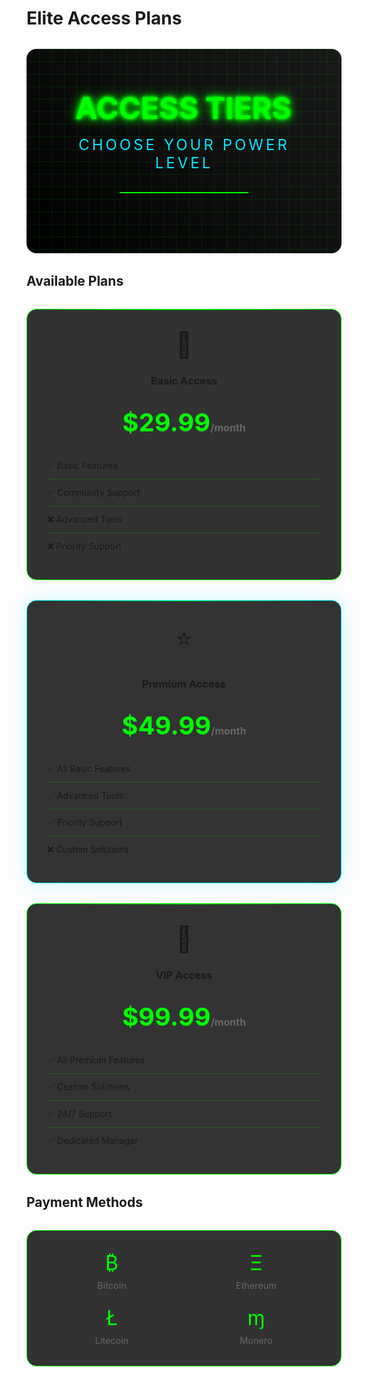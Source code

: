# Elite Access Plans

<div class="hero-section">
  <div class="cyber-grid"></div>
  <div class="hero-content">
    <div class="glitch-text" data-text="ACCESS TIERS">ACCESS TIERS</div>
    <div class="cyber-subtitle">Choose Your Power Level</div>
    <div class="pulse-line"></div>
  </div>
</div>

## Available Plans

<div class="pricing-grid">
  <div class="price-card">
    <div class="card-header">
      <span class="tier-icon">🔵</span>
      <h3>Basic Access</h3>
      <Badge type="info" text="Entry Level" />
    </div>
    <div class="price">$29.99<span>/month</span></div>
    <ul class="features">
      <li>✅ Basic Features</li>
      <li>✅ Community Support</li>
      <li>❌ Advanced Tools</li>
      <li>❌ Priority Support</li>
    </ul>
    <div class="card-scanner"></div>
  </div>

  <div class="price-card featured">
    <div class="card-header">
      <span class="tier-icon">⭐</span>
      <h3>Premium Access</h3>
      <Badge type="tip" text="Most Popular" />
    </div>
    <div class="price">$49.99<span>/month</span></div>
    <ul class="features">
      <li>✅ All Basic Features</li>
      <li>✅ Advanced Tools</li>
      <li>✅ Priority Support</li>
      <li>❌ Custom Solutions</li>
    </ul>
    <div class="card-scanner"></div>
  </div>

  <div class="price-card">
    <div class="card-header">
      <span class="tier-icon">👑</span>
      <h3>VIP Access</h3>
      <Badge type="warning" text="Elite" />
    </div>
    <div class="price">$99.99<span>/month</span></div>
    <ul class="features">
      <li>✅ All Premium Features</li>
      <li>✅ Custom Solutions</li>
      <li>✅ 24/7 Support</li>
      <li>✅ Dedicated Manager</li>
    </ul>
    <div class="card-scanner"></div>
  </div>
</div>

## Payment Methods

<div class="payment-section">
  <div class="crypto-grid">
    <div class="crypto-item">
      <span class="crypto-icon">₿</span>
      <span class="crypto-name">Bitcoin</span>
    </div>
    <div class="crypto-item">
      <span class="crypto-icon">Ξ</span>
      <span class="crypto-name">Ethereum</span>
    </div>
    <div class="crypto-item">
      <span class="crypto-icon">Ł</span>
      <span class="crypto-name">Litecoin</span>
    </div>
    <div class="crypto-item">
      <span class="crypto-icon">ɱ</span>
      <span class="crypto-name">Monero</span>
    </div>
  </div>
</div>

<style>
.hero-section {
  background: linear-gradient(45deg, #000, #1a1a1a);
  padding: 4rem 2rem;
  margin: 2rem 0;
  border-radius: 1rem;
  position: relative;
  overflow: hidden;
}

.cyber-grid {
  position: absolute;
  top: 0;
  left: 0;
  right: 0;
  bottom: 0;
  background: 
    linear-gradient(90deg, rgba(0, 255, 0, 0.1) 1px, transparent 1px),
    linear-gradient(rgba(0, 255, 0, 0.1) 1px, transparent 1px);
  background-size: 20px 20px;
  animation: gridScroll 20s linear infinite;
}

.hero-content {
  position: relative;
  z-index: 1;
  text-align: center;
}

.glitch-text {
  font-size: 3rem;
  font-weight: bold;
  color: #00ff00;
  text-shadow: 
    0 0 5px #00ff00,
    0 0 10px #00ff00,
    0 0 20px #00ff00;
  animation: glitch 1s infinite;
}

.cyber-subtitle {
  font-size: 1.5rem;
  color: #00e5ff;
  margin-top: 1rem;
  text-transform: uppercase;
  letter-spacing: 4px;
}

.pulse-line {
  height: 2px;
  background: #00ff00;
  margin: 2rem auto;
  width: 200px;
  position: relative;
  animation: pulse 2s infinite;
}

.pricing-grid {
  display: grid;
  grid-template-columns: repeat(auto-fit, minmax(300px, 1fr));
  gap: 2rem;
  margin: 2rem 0;
}

.price-card {
  background: rgba(0, 0, 0, 0.8);
  border: 1px solid #00ff00;
  border-radius: 1rem;
  padding: 2rem;
  position: relative;
  overflow: hidden;
  transition: all 0.3s ease;
}

.price-card:hover {
  transform: translateY(-5px);
  box-shadow: 0 0 20px rgba(0, 255, 0, 0.2);
}

.price-card.featured {
  border-color: #00e5ff;
  box-shadow: 0 0 30px rgba(0, 229, 255, 0.2);
}

.card-header {
  text-align: center;
  margin-bottom: 2rem;
}

.tier-icon {
  font-size: 2.5rem;
  display: block;
  margin-bottom: 1rem;
}

.price {
  font-size: 2.5rem;
  color: #00ff00;
  text-align: center;
  margin: 1.5rem 0;
  font-weight: bold;
}

.price span {
  font-size: 1rem;
  color: #666;
}

.features {
  list-style: none;
  padding: 0;
  margin: 0;
}

.features li {
  padding: 0.75rem 0;
  border-bottom: 1px solid rgba(0, 255, 0, 0.2);
}

.features li:last-child {
  border-bottom: none;
}

.card-scanner {
  position: absolute;
  top: 0;
  left: 0;
  width: 100%;
  height: 2px;
  background: linear-gradient(90deg, transparent, #00ff00, transparent);
  animation: scan 2s linear infinite;
}

.payment-section {
  background: rgba(0, 0, 0, 0.8);
  border: 1px solid #00ff00;
  border-radius: 1rem;
  padding: 2rem;
  margin: 2rem 0;
}

.crypto-grid {
  display: grid;
  grid-template-columns: repeat(auto-fit, minmax(150px, 1fr));
  gap: 1.5rem;
  text-align: center;
}

.crypto-item {
  display: flex;
  flex-direction: column;
  align-items: center;
  gap: 0.5rem;
}

.crypto-icon {
  font-size: 2rem;
  color: #00ff00;
}

.crypto-name {
  color: #666;
  font-size: 0.9rem;
}

@keyframes gridScroll {
  0% { transform: translate(0, 0); }
  100% { transform: translate(20px, 20px); }
}

@keyframes glitch {
  0% { transform: translate(0); }
  20% { transform: translate(-2px, 2px); }
  40% { transform: translate(-2px, -2px); }
  60% { transform: translate(2px, 2px); }
  80% { transform: translate(2px, -2px); }
  100% { transform: translate(0); }
}

@keyframes pulse {
  0% { transform: scaleX(1); opacity: 1; }
  50% { transform: scaleX(1.5); opacity: 0.5; }
  100% { transform: scaleX(1); opacity: 1; }
}

@keyframes scan {
  0% { transform: translateY(-100%); }
  100% { transform: translateY(1000%); }
}
</style>